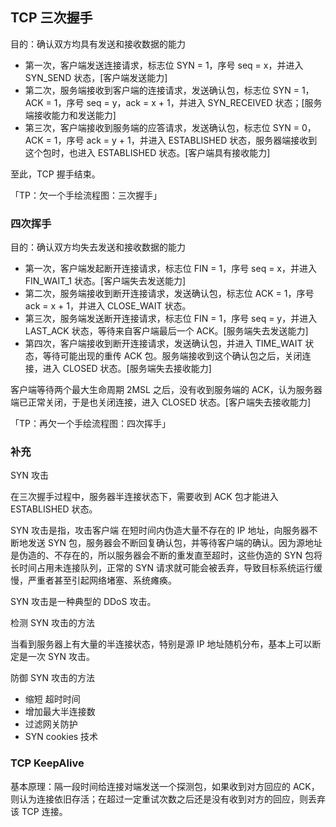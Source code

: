 
## TCP 三次握手

目的：确认双方均具有发送和接收数据的能力

- 第一次，客户端发送连接请求，标志位 SYN = 1，序号 seq = x，并进入 SYN_SEND 状态，[客户端发送能力]
- 第二次，服务端接收到客户端的连接请求，发送确认包，标志位 SYN = 1，ACK = 1，序号 seq = y，ack = x + 1，并进入 SYN_RECEIVED 状态；[服务端接收能力和发送能力]
- 第三次，客户端接收到服务端的应答请求，发送确认包，标志位 SYN = 0，ACK = 1，序号 ack = y + 1，并进入 ESTABLISHED 状态，服务器端接收到这个包时，也进入 ESTABLISHED 状态。[客户端具有接收能力]

至此，TCP 握手结束。

「TP：欠一个手绘流程图：三次握手」

### 四次挥手

目的：确认双方均失去发送和接收数据的能力

- 第一次，客户端发起断开连接请求，标志位 FIN = 1，序号 seq = x，并进入 FIN_WAIT_1 状态。[客户端失去发送能力]
- 第二次，服务端接收到断开连接请求，发送确认包，标志位 ACK = 1，序号 ack = x + 1，并进入 CLOSE_WAIT 状态。
- 第三次，服务端发送断开连接请求，标志位 FIN = 1，序号 seq = y，并进入 LAST_ACK 状态，等待来自客户端最后一个 ACK。[服务端失去发送能力]
- 第四次，客户端接收到断开连接请求，发送确认包，并进入 TIME_WAIT 状态，等待可能出现的重传 ACK 包。服务端接收到这个确认包之后，关闭连接，进入 CLOSED 状态。[服务端失去接收能力]

客户端等待两个最大生命周期 2MSL 之后，没有收到服务端的 ACK，认为服务器端已正常关闭，于是也关闭连接，进入 CLOSED 状态。[客户端失去接收能力]

「TP：再欠一个手绘流程图：四次挥手」

### 补充

SYN 攻击

在三次握手过程中，服务器半连接状态下，需要收到 ACK 包才能进入 ESTABLISHED 状态。

SYN 攻击是指，攻击客户端 在短时间内伪造大量不存在的 IP 地址，向服务器不断地发送 SYN 包，服务器会不断回复确认包，并等待客户端的确认。因为源地址是伪造的、不存在的，所以服务器会不断的重发直至超时，这些伪造的 SYN 包将长时间占用未连接队列，正常的 SYN 请求就可能会被丢弃，导致目标系统运行缓慢，严重者甚至引起网络堵塞、系统瘫痪。

SYN 攻击是一种典型的 DDoS 攻击。

检测 SYN 攻击的方法

当看到服务器上有大量的半连接状态，特别是源 IP 地址随机分布，基本上可以断定是一次 SYN 攻击。

防御 SYN 攻击的方法

- 缩短 超时时间
- 增加最大半连接数
- 过滤网关防护
- SYN cookies 技术

### TCP KeepAlive

基本原理：隔一段时间给连接对端发送一个探测包，如果收到对方回应的 ACK，则认为连接依旧存活；在超过一定重试次数之后还是没有收到对方的回应，则丢弃该 TCP 连接。
